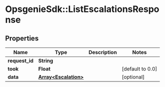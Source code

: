 # OpsgenieSdk::ListEscalationsResponse

## Properties
Name | Type | Description | Notes
------------ | ------------- | ------------- | -------------
**request_id** | **String** |  | 
**took** | **Float** |  | [default to 0.0]
**data** | [**Array&lt;Escalation&gt;**](Escalation.md) |  | [optional] 



